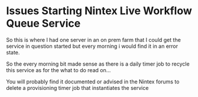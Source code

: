 # Issues Starting Nintex Live Workflow Queue Service

So this is where I had one server in an on prem farm that
I could get the service in question started but every
morning i would find it in an error state.

So the every morning bit made sense as there is a daily timer job
to recycle this service as for the what to do read on...

You will probably find it documented or advised in the Nintex forums
to delete a provisioning timer job that instantiates the service




